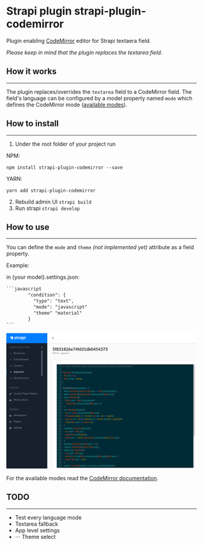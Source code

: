 # Strapi plugin strapi-plugin-codemirror

Plugin enabling [CodeMirror](https://codemirror.net/demo/theme.html) editor for Strapi textaera field.

_Please keep in mind that the plugin replaces the textarea field._

## How it works
--------
The plugin replaces/overrides the `textarea` field to a CodeMirror field. 
The field's language can be configured by a model property named `mode` 
which defines the CodeMirror mode ([available modes](https://codemirror.net)). 

## How to install
--------
1. Under the root folder of your project run 

NPM:
   ```
   npm install strapi-plugin-codemirror --save
   ```
YARN:
   ```
   yarn add strapi-plugin-codemirror
   ```
2. Rebuild admin UI `strapi build`
3. Run strapi `strapi develop`

## How to use
--------
You can define the `mode` and `theme` _(not implemented yet)_ attribute as a field property.

Example:

in {your model}.settings.json:

    ```javascript
            "condition": {
              "type": "text",
              "mode": "javascript"
              "theme" "material"
            }
    ```

![alt text](./res/sample.png "CodeMirror JS field")    

For the available modes read the [CodeMirror documentation](https://codemirror.net/mode/index.html).


## TODO
--------
+ Test every language mode
+ Textarea fallback
+ App level settings
+ ⋅⋅⋅ Theme select 
 

